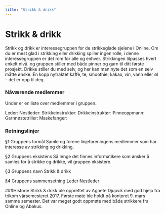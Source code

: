 ```yaml
---
title: "Strikk & drikk"
---
```


Strikk & drikk
==================

Strikk og drikk er interessegruppen for de strikkeglade sjelene i Online. Om du er mest glad i strikking eller drikking spiller ingen rolle, i denne interessegruppen er det rom for alle og enhver. Strikkingen tilpasses hvert enkelt nivå, og gruppen stiller med både pinner og garn til ditt første prosjekt. Drikke stiller du med selv, og her kan man nyte det som en selv måtte ønske. En kopp nytraktet kaffe, te, smoothie, kakao, vin, vann eller øl – det er opp til deg. 

### Nåværende medlemmer

Under er en liste over medlemmer i gruppen.

Leder: 
Nestleder:
Strikkeinstruktør:
Drikkeinstruktør:
Pinneoppmann:
Garnnøstetriller:
Maskefanger:

### Retningslinjer

§1 Gruppens formål
Samle og forene linjeforeningens medlemmer som har interesse av strikking og drikking.

§2 Gruppens eksistens
Så lenge det finnes informatikere som ønsker å samles for å strikke og drikke, vil gruppen eksistere. 

§3 Gruppens navn
Strikk & drikk

§4 Gruppens sammensetning
Leder
Nestleder

###Historie
Strikk & drikk ble opprettet av Agnete Djupvik med god hjelp fra trikom vårsemesteret 2017. Første møte ble holdt på kontoret 9. mars samme semester. Det var meget godt oppmøte med både strikkere fra Online og Abakus.